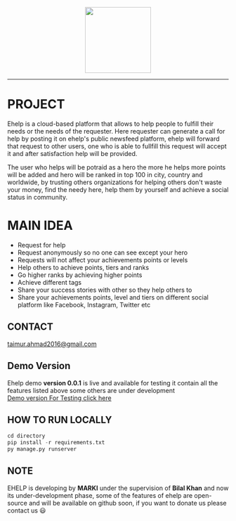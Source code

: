 <p align="center">
  <img src="https://github.com/Tarbazar-DevOps/Ehelp/blob/master/static/application/images/companyLogo.png" height="150">
</p><hr>

# PROJECT
Ehelp is a cloud-based platform that allows to help people to fulfill their needs or the needs of the requester. Here requester can generate a call for help by posting it on ehelp's public newsfeed platform, ehelp will forward that request to other users, one who is able to fullfill this request will accept it and after satisfaction help will be provided.

The user who helps will be potraid as a hero the more he helps more points will be added and hero will be ranked in top 100 in city, country and worldwide, by trusting others organizations for helping others don't waste your money, find the needy here, help them by yourself and achieve a social status in community.
 
# MAIN IDEA
* Request for help
* Request anonymously so no one can see except your hero
* Requests will not affect your achievements points or levels
* Help others to achieve points, tiers and ranks
* Go higher ranks by achieving higher points
* Achieve different tags
* Share your success stories with other so they help others to
* Share your achievements points, level and tiers on different social platform like Facebook, Instagram, Twitter etc

## CONTACT
taimur.ahmad2016@gmail.com<br>




## Demo Version
Ehelp demo __version 0.0.1__ is live and available for testing it contain all the features listed above some others are under development <br>
[Demo version For Testing click here](http://ikramkhan32.pythonanywhere.com/ "Ehelp-Home Page")

## HOW TO RUN LOCALLY
```python
cd directory
pip install -r requirements.txt
py manage.py runserver
```
## NOTE
EHELP is developing by __MARKI__ under the supervision of __Bilal Khan__ and now its under-development phase, some of the features of ehelp are open-source and will be available on github soon, if you want to donate us please contact us :smiley:<br><br>
